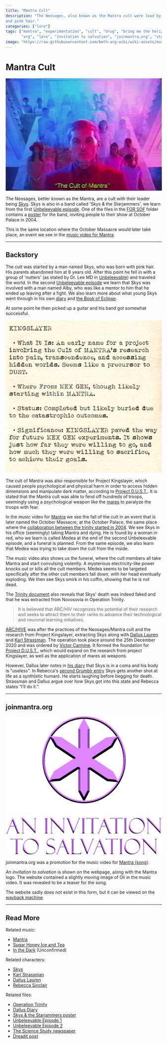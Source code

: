 ```yaml
---
title: "Mantra Cult"
description: "The Neosages, also known as the Mantra cult were lead by Skys, a mysterious leader with a charming aura 
and pink hair."
categories: ["lore"]
tags: ["mantra", "experimentation", "cult", "drug", "bring me the horizon", "bmth", 
       "arg", "lore", "invitation to salvation", "joinmantra.org", "starjammers", "skys"]
image: "https://raw.githubusercontent.com/bmth-arg-wiki/wiki-assets/main/files/unbeleevable/gallery/cult-of-mantra.png"
---
```

# Mantra Cult

![The Cult of Mantra](https://raw.githubusercontent.com/bmth-arg-wiki/wiki-assets/main/files/unbeleevable/gallery/cult-of-mantra.png)

The Neosages, better known as the Mantra, are a cult with their leader being
[Skys](../characters/skys). Skys is also in a band called 'Skys & the Starjammers',
we learn from the first [Unbeleevable episode](../for-sof/unbeleevable).
One of the files in the [FOR SOF](../for-sof) folder contains a [poster](../for-sof/skystarjammers) 
for the band, inviting people to their show at October Palace in 2004.

This is the same location where the October Massacre would later take place, an event we see in the [music video for Mantra](../music/amo-mantra).

***

## Backstory

The cult was started by a man named Skys, who was born with pink hair. His parents abandoned 
him at 8 years old. After this point he fell in with a group of 'nutters'
(as stated by Dr. Lee MD in [Unbeleevable](../for-sof/unbeleevable)) 
and traveled the world. In the second [Unbeleevable episode](../for-sof/unbeleevable2) we learn 
that Skys was involved with a man named Alby, who was like a mentor to him that he ended up leaving after a fight. 
We also learn more about what young Skys went through in his own [diary](../for-sof/skys-diary) and 
[the Book of Eclipse](../for-sof/book-of-eclipse).

At some point he then picked up a guitar and his band got somewhat successful.

![Sof on Project Kingslayer in her journal](https://raw.githubusercontent.com/bmth-arg-wiki/wiki-assets/main/lore/mantra/kingslayer_sof_journal.png)

The cult of Mantra was also responsible for Project Kingslayer, which caused people psychological and physical harm
in order to access hidden dimensions and manipulate dark matter, according to [Project D.U.S.T.](../for-sof/project_dust).
It is stated that the Mantra cult was able to fend off hundreds of troops, seemingly using a psychological weapon like
the [mares](mares) to paralyze the troops with fear.

In the music video for [Mantra](../music/amo-mantra) we see the fall of the cult in an event that is later named 
the October Massacre, at the October Palace, the same place where the [collaboration between the trinity started in 2004](../for-sof/skystarjammers).
We see Skys in his office (seemingly) taking Mantra and dying. He is found by a woman in red, who we learn is called Medea 
at the end of the second Unbeleevable episode, and a funeral is planned. From the same episode, we also learn that 
Medea was trying to take down the cult from the inside.

The music video also shows us the funeral, where the cult members all take Mantra and start 
convulsing violently. A mysterious electricity-like power knocks out or kills all the cult members. Medea seems to be 
targeted specifically after the other cult members fall down, with her head eventually exploding.
We then see Skys smirk in his coffin, showing that he is not dead.

The [Trinity document](../for-sof/trinity_document) also reveals that Skys' death was indeed faked and that he 
was extracted from Novosovia in Operation Trinity.

> It is believed that ARC/HIV recognizes the potential of their research
> and seeks to attract them to their ranks to advance their technological and neuronal learning initiatives.

[ARC/HIVE](archive) was after the practices of the Neosages/Mantra cult and the research from Project Kingslayer, 
extracting Skys along with [Dallus Lauren](../characters/dallus-lauren) and [Karl Strassman](../characters/strassman). 
The operation took place around the 25th December 2020 and was ordered by [Victor Carmine](../characters/victor-carmine). 
It formed the foundation for [Project D.U.S.T.](../for-sof/project_dust), which would expand on the research from 
project Kingslayer, as well as the application of mares as weapons.

However, Dallus later notes in [his diary](../for-sof/dallus-diary) that Skys is in a coma and his body is "useless". In Rebecca's 
[second Grumblr entry](../for-sof/grumblr2) Skys gets another shot at life as a synth(etic human). He starts laughing 
before begging for death. Strassman and Dallus argue over how Skys got into this state and Rebecca states “I’ll do it.”.

***

## joinmantra.org

![Mantra logo with the phrase "An Invitation to Salvation"](https://raw.githubusercontent.com/bmth-arg-wiki/wiki-assets/main/other-webpages/joinmantra.org/20180810062921.png)

joinmantra.org was a promotion for the music video for [Mantra (song)](../music/amo-mantra).

*An invitation to salvation* is shown on the webpage, along with the Mantra logo.
The website contained a slightly moving image of Oli in the music video.
It was revealed to be a teaser for the song.

The website sadly does not exist in this form,
but it can be viewed on the [wayback machine](https://web.archive.org/web/20190408225654/http://www.joinmantra.org/).

***

## Read More

Related music:

- [Mantra](../music/amo-mantra)
- [Sugar Honey Ice and Tea](../music/amo-shit)
- [In the Dark](../music/amo-in-the-dark) (Unconfirmed)

Related characters:

- [Skys](../characters/skys)
- [Karl Strassman](../characters/strassman)
- [Dallus Lauren](../characters/dallus-lauren)
- [Rebecca Sinclair](../characters/rebecca)

Related files:

- [Operation Trinity](../for-sof/trinity_document)
- [Dallus Diary](../for-sof/dallus-diary)
- [Skys & the Starjammers poster](../for-sof/skystarjammers)
- [Unbeleevable Episode 1](../for-sof/unbeleevable)
- [Unbeleevable Episode 2](../for-sof/unbeleevable2)
- [The Science Study newspaper](../for-sof/thesciencestudy)
- [Dreadit post](../for-sof/dreadit)